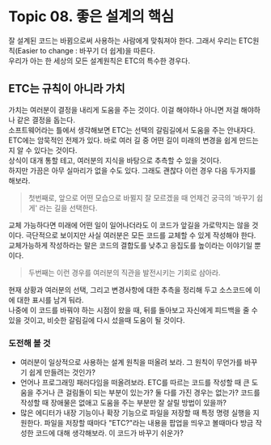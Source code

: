 # Topic 08. 좋은 설계의 핵심
잘 설계된 코드는 바뀜으로써 사용하는 사람에게 맞춰져야 한다. 그래서 우리는 ETC원칙(Easier to change : 바꾸기 더 쉽게)을 따른다.  
우리가 아는 한 세상의 모든 설계원칙은 ETC의 특수한 경우다.  

## ETC는 규칙이 아니라 가치
가치는 여러분이 결정을 내리게 도움을 주는 것이다. 이걸 해야하나 아니면 저걸 해야하나 같은 결정을 돕는다.  
소프트웨어라는 틀에서 생각해보면 ETC는 선택의 갈림길에서 도움을 주는 안내자다.  
ETC에는 암묵적인 전제가 있다. 바로 여러 길 중 어떤 길이 미래의 변경을 쉽게 만드는지 알 수 있다는 것이다.  
상식이 대개 통할 테고, 여러분의 지식을 바탕으로 추측할 수 있을 것이다.  
하지만 가끔은 아무 실마리가 없을 수도 있다. 그래도 괜찮다 이런 경우 다음 두가지를 해보라.  

> 첫번째로, 앞으로 어떤 모습으로 바뀔지 잘 모르겠을 때 언제건 궁극의 '바꾸기 쉽게' 라는 길을 선택한다.

교체 가능하다면 미래에 어떤 일이 일어나더라도 이 코드가 앞길을 가로막지는 않을 것이다. 극단적으로 보이지만 사실 여러분은 모든 코드를 교체할 수 있게 작성해야 한다.  
교체가능하게 작성하라는 말은 코드의 결합도를 낮추고 응집도를 높이라는 이야기일 뿐이다.  

> 두번째는 이런 경우를 여러분의 직관을 발전시키는 기회로 삼아라.

현재 상황과 여러분의 선택, 그리고 변경사항에 대한 추측을 정리해 두고 소스코드에 이에 대한 표시를 남겨 둬라.  
나중에 이 코드를 바꿔야 하는 시점이 왔을 때, 뒤를 돌아보고 자신에게 피드백을 줄 수 있을 것이고, 비슷한 갈림길에 다시 섰을때 도움이 될 것이다.

### 도전해 볼 것
 - 여러분이 일상적으로 사용하는 설계 원칙을 떠올려 보라. 그 원칙이 무언가를 바꾸기 쉽게 만들려는 것인가?
 - 언어나 프로그래밍 패러다임을 떠올려보라. ETC를 따르는 코드를 작성할 때 큰 도움을 주거나 큰 걸림돌이 되는 부분이 있는가? 둘 다를 가진 경우는 없는가? 코드를 작성할 때 장애물은 없애고 도움을 주는 부분만 잘 살릴 방법이 있을까?
 - 많은 에디터가 내장 기능이나 확장 기능으로 파일을 저장할 때 특정 명령 실행을 지원한다. 파일을 저장할 때마다 "ETC?"라는 내용을 팝업을 띄우고 볼때마다 방금 작성한 코드에 대해 생각해보라. 이 코드가 바꾸기 쉬운가?
